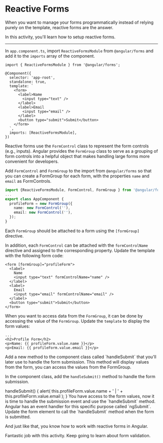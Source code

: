 # Reactive Forms

When you want to manage your forms programmatically instead of relying purely on the template, reactive forms are the answer.

In this activity, you'll learn how to setup reactive forms.

<hr>

<docs-workflow>

<docs-step title="Import `ReactiveForms` module">

In `app.component.ts`, import `ReactiveFormsModule` from `@angular/forms` and add it to the `imports` array of the component.

```angular-ts
import { ReactiveFormsModule } from '@angular/forms';

@Component({
  selector: 'app-root',
  standalone: true,
  template: `
    <form>
      <label>Name
        <input type="text" />
      </label>
      <label>Email
        <input type="email" />
      </label>
      <button type="submit">Submit</button>
    </form>
  `,
  imports: [ReactiveFormsModule],
})
```

</docs-step>

<docs-step title="Create the `FormGroup` object with FormControls">

Reactive forms use the `FormControl` class to represent the form controls (e.g., inputs). Angular provides the `FormGroup` class to serve as a grouping of form controls into a helpful object that makes handling large forms more convenient for developers.

Add `FormControl` and `FormGroup` to the import from `@angular/forms` so that you can create a FormGroup for each form, with the properties `name` and `email` as FormControls.

```ts
import {ReactiveFormsModule, FormControl, FormGroup } from '@angular/forms';
...
export class AppComponent {
  profileForm = new FormGroup({
    name: new FormControl(''),
    email: new FormControl(''),
  });
}
```

</docs-step>

<docs-step title="Link the FormGroup and FormControls to the form">

Each `FormGroup` should be attached to a form using the `[formGroup]` directive.

In addition, each `FormControl` can be attached with the `formControlName` directive and assigned to the corresponding property. Update the template with the following form code:

```angular-html
<form [formGroup]="profileForm">
  <label>
    Name
    <input type="text" formControlName="name" />
  </label>
  <label>
    Email
    <input type="email" formControlName="email" />
  </label>
  <button type="submit">Submit</button>
</form>
```

</docs-step>

<docs-step title="Handle update to the form">

When you want to access data from the `FormGroup`, it can be done by accessing the value of the `FormGroup`. Update the `template` to display the form values:

```angular-html
...
<h2>Profile Form</h2>
<p>Name: {{ profileForm.value.name }}</p>
<p>Email: {{ profileForm.value.email }}</p>
```

</docs-step>

<docs-step title="Access FormGroup values">
Add a new method to the component class called `handleSubmit` that you'll later use to handle the form submission.
This method will display values from the form, you can access the values from the FormGroup.

In the component class, add the `handleSubmit()` method to handle the form submission.

<docs-code language="ts">
handleSubmit() {
  alert(
    this.profileForm.value.name + ' | ' + this.profileForm.value.email
  );
}
</docs-code>
</docs-step>

<docs-step title="Add `ngSubmit` to the form">
You have access to the form values, now it is time to handle the submission event and use the `handleSubmit` method.
Angular has an event handler for this specific purpose called `ngSubmit`. Update the form element to call the `handleSubmit` method when the form is submitted.

<docs-code language="angular-html" highlight="[3]">
<form
  [formGroup]="profileForm"
  (ngSubmit)="handleSubmit()">
</docs-code>

</docs-step>

</docs-workflow>

And just like that, you know how to work with reactive forms in Angular.

Fantastic job with this activity. Keep going to learn about form validation.
